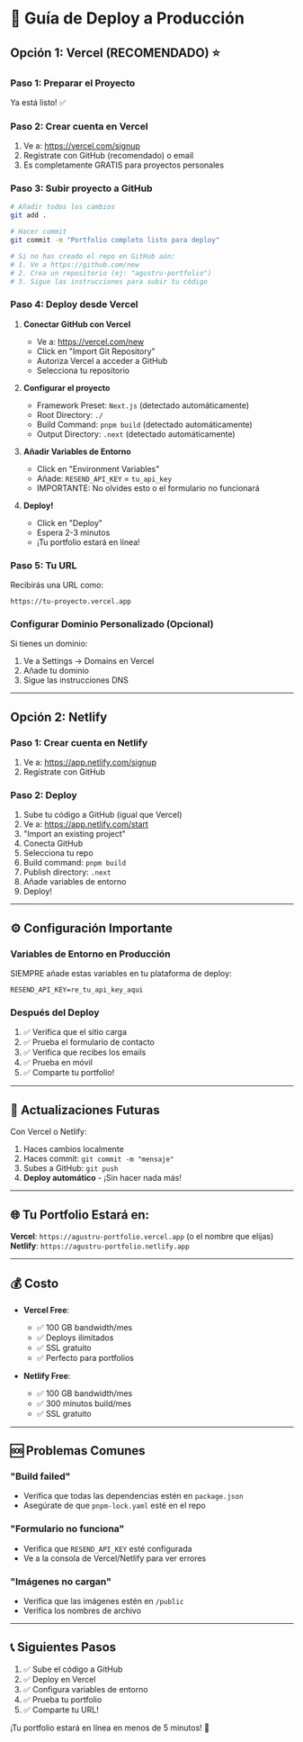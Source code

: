 # 🚀 Guía de Deploy a Producción

## Opción 1: Vercel (RECOMENDADO) ⭐

### Paso 1: Preparar el Proyecto

Ya está listo! ✅

### Paso 2: Crear cuenta en Vercel

1. Ve a: https://vercel.com/signup
2. Regístrate con GitHub (recomendado) o email
3. Es completamente GRATIS para proyectos personales

### Paso 3: Subir proyecto a GitHub

```bash
# Añadir todos los cambios
git add .

# Hacer commit
git commit -m "Portfolio completo listo para deploy"

# Si no has creado el repo en GitHub aún:
# 1. Ve a https://github.com/new
# 2. Crea un repositorio (ej: "agustru-portfolio")
# 3. Sigue las instrucciones para subir tu código
```

### Paso 4: Deploy desde Vercel

1. **Conectar GitHub con Vercel**
   - Ve a: https://vercel.com/new
   - Click en "Import Git Repository"
   - Autoriza Vercel a acceder a GitHub
   - Selecciona tu repositorio

2. **Configurar el proyecto**
   - Framework Preset: `Next.js` (detectado automáticamente)
   - Root Directory: `./`
   - Build Command: `pnpm build` (detectado automáticamente)
   - Output Directory: `.next` (detectado automáticamente)

3. **Añadir Variables de Entorno**
   - Click en "Environment Variables"
   - Añade: `RESEND_API_KEY` = `tu_api_key`
   - IMPORTANTE: No olvides esto o el formulario no funcionará

4. **Deploy!**
   - Click en "Deploy"
   - Espera 2-3 minutos
   - ¡Tu portfolio estará en línea!

### Paso 5: Tu URL

Recibirás una URL como:
```
https://tu-proyecto.vercel.app
```

### Configurar Dominio Personalizado (Opcional)

Si tienes un dominio:
1. Ve a Settings → Domains en Vercel
2. Añade tu dominio
3. Sigue las instrucciones DNS

---

## Opción 2: Netlify

### Paso 1: Crear cuenta en Netlify

1. Ve a: https://app.netlify.com/signup
2. Regístrate con GitHub

### Paso 2: Deploy

1. Sube tu código a GitHub (igual que Vercel)
2. Ve a: https://app.netlify.com/start
3. "Import an existing project"
4. Conecta GitHub
5. Selecciona tu repo
6. Build command: `pnpm build`
7. Publish directory: `.next`
8. Añade variables de entorno
9. Deploy!

---

## ⚙️ Configuración Importante

### Variables de Entorno en Producción

SIEMPRE añade estas variables en tu plataforma de deploy:

```
RESEND_API_KEY=re_tu_api_key_aqui
```

### Después del Deploy

1. ✅ Verifica que el sitio carga
2. ✅ Prueba el formulario de contacto
3. ✅ Verifica que recibes los emails
4. ✅ Prueba en móvil
5. ✅ Comparte tu portfolio!

---

## 🔄 Actualizaciones Futuras

Con Vercel o Netlify:

1. Haces cambios localmente
2. Haces commit: `git commit -m "mensaje"`
3. Subes a GitHub: `git push`
4. **Deploy automático** - ¡Sin hacer nada más!

---

## 🌐 Tu Portfolio Estará en:

**Vercel**: `https://agustru-portfolio.vercel.app` (o el nombre que elijas)
**Netlify**: `https://agustru-portfolio.netlify.app`

---

## 💰 Costo

- **Vercel Free**: 
  - ✅ 100 GB bandwidth/mes
  - ✅ Deploys ilimitados
  - ✅ SSL gratuito
  - ✅ Perfecto para portfolios

- **Netlify Free**:
  - ✅ 100 GB bandwidth/mes
  - ✅ 300 minutos build/mes
  - ✅ SSL gratuito

---

## 🆘 Problemas Comunes

### "Build failed"
- Verifica que todas las dependencias estén en `package.json`
- Asegúrate de que `pnpm-lock.yaml` esté en el repo

### "Formulario no funciona"
- Verifica que `RESEND_API_KEY` esté configurada
- Ve a la consola de Vercel/Netlify para ver errores

### "Imágenes no cargan"
- Verifica que las imágenes estén en `/public`
- Verifica los nombres de archivo

---

## 📞 Siguientes Pasos

1. ✅ Sube el código a GitHub
2. ✅ Deploy en Vercel
3. ✅ Configura variables de entorno
4. ✅ Prueba tu portfolio
5. ✅ Comparte tu URL!

¡Tu portfolio estará en línea en menos de 5 minutos! 🚀
